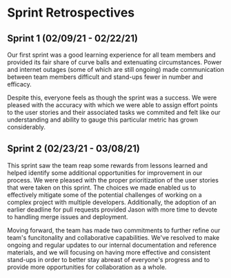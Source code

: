 Sprint Retrospectives
=====================================

## Sprint 1 (02/09/21 - 02/22/21)

Our first sprint was a good learning experience for all team members and provided 
its fair share of curve balls and extenuating circumstances. Power and internet outages 
(some of which are still ongoing) made communication between team members difficult 
and stand-ups fewer in number and efficacy. 

Despite this, everyone feels as though the sprint was a success. We were pleased with 
the accuracy with which we were able to assign effort points to the user stories and 
their associated tasks we commited and felt like our understanding and ability to gauge 
this particular metric has grown considerably. 

## Sprint 2 (02/23/21 - 03/08/21)

This sprint saw the team reap some rewards from lessons learned and helped identify some 
additional opportunities for improvement in our process. We were pleased with the proper 
prioritization of the user stories that were taken on this sprint. The choices we made 
enabled us to effectively mitigate some of the potential challenges of working on a complex 
project with multiple developers. Additionally, the adoption of an earlier deadline for 
pull requests provided Jason with more time to devote to handling merge issues and deployment.

Moving forward, the team has made two commitments to further refine our team's funcitonality 
and collaborative capabilities. We've resolved to make ongoing and regular updates to our 
internal documentation and reference materials, and we will focusing on having more effective 
and consistent stand-ups in order to better stay abreast of everyone's progress and to 
provide more opportunities for collaboration as a whole.